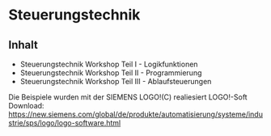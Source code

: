 # Steuerungstechnik

## Inhalt
- Steuerungstechnik Workshop Teil I - Logikfunktionen
- Steuerungstechnik Workshop Teil II - Programmierung
- Steuerungstechnik Workshop Teil III - Ablaufsteuerungen

Die Beispiele wurden mit der SIEMENS LOGO!(C) realiesiert
LOGO!-Soft Download: https://new.siemens.com/global/de/produkte/automatisierung/systeme/industrie/sps/logo/logo-software.html
